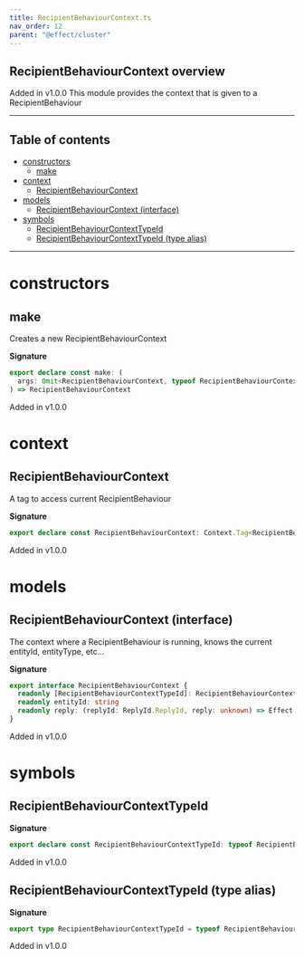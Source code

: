 ```yaml
---
title: RecipientBehaviourContext.ts
nav_order: 12
parent: "@effect/cluster"
---
```


## RecipientBehaviourContext overview

Added in v1.0.0
This module provides the context that is given to a RecipientBehaviour

---

<h2 class="text-delta">Table of contents</h2>

- [constructors](#constructors)
  - [make](#make)
- [context](#context)
  - [RecipientBehaviourContext](#recipientbehaviourcontext)
- [models](#models)
  - [RecipientBehaviourContext (interface)](#recipientbehaviourcontext-interface)
- [symbols](#symbols)
  - [RecipientBehaviourContextTypeId](#recipientbehaviourcontexttypeid)
  - [RecipientBehaviourContextTypeId (type alias)](#recipientbehaviourcontexttypeid-type-alias)

---

# constructors

## make

Creates a new RecipientBehaviourContext

**Signature**

```ts
export declare const make: (
  args: Omit<RecipientBehaviourContext, typeof RecipientBehaviourContextTypeId>
) => RecipientBehaviourContext
```

Added in v1.0.0

# context

## RecipientBehaviourContext

A tag to access current RecipientBehaviour

**Signature**

```ts
export declare const RecipientBehaviourContext: Context.Tag<RecipientBehaviourContext, RecipientBehaviourContext>
```

Added in v1.0.0

# models

## RecipientBehaviourContext (interface)

The context where a RecipientBehaviour is running, knows the current entityId, entityType, etc...

**Signature**

```ts
export interface RecipientBehaviourContext {
  readonly [RecipientBehaviourContextTypeId]: RecipientBehaviourContextTypeId
  readonly entityId: string
  readonly reply: (replyId: ReplyId.ReplyId, reply: unknown) => Effect.Effect<never, never, void>
}
```

Added in v1.0.0

# symbols

## RecipientBehaviourContextTypeId

**Signature**

```ts
export declare const RecipientBehaviourContextTypeId: typeof RecipientBehaviourContextTypeId
```

Added in v1.0.0

## RecipientBehaviourContextTypeId (type alias)

**Signature**

```ts
export type RecipientBehaviourContextTypeId = typeof RecipientBehaviourContextTypeId
```

Added in v1.0.0
